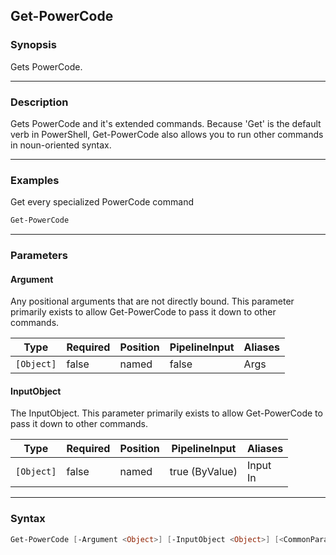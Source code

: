 Get-PowerCode
-------------




### Synopsis
Gets PowerCode.



---


### Description

Gets PowerCode and it's extended commands.
Because 'Get' is the default verb in PowerShell,
Get-PowerCode also allows you to run other commands in noun-oriented syntax.



---


### Examples
Get every specialized PowerCode command

```PowerShell
Get-PowerCode
```


---


### Parameters
#### **Argument**

Any positional arguments that are not directly bound.
This parameter primarily exists to allow Get-PowerCode to pass it down to other commands.






|Type      |Required|Position|PipelineInput|Aliases|
|----------|--------|--------|-------------|-------|
|`[Object]`|false   |named   |false        |Args   |



#### **InputObject**

The InputObject.
This parameter primarily exists to allow Get-PowerCode to pass it down to other commands.






|Type      |Required|Position|PipelineInput |Aliases     |
|----------|--------|--------|--------------|------------|
|`[Object]`|false   |named   |true (ByValue)|Input<br/>In|





---


### Syntax
```PowerShell
Get-PowerCode [-Argument <Object>] [-InputObject <Object>] [<CommonParameters>]
```
